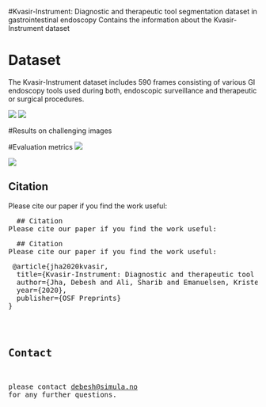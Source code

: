 #Kvasir-Instrument: Diagnostic and therapeutic tool segmentation dataset in gastrointestinal endoscopy
Contains the information about the Kvasir-Instrument dataset



# Dataset

The Kvasir-Instrument dataset includes 590 frames consisting of various GI endoscopy tools used during both, endoscopic surveillance and therapeutic or surgical procedures. 

<img src="datasetsample.png">
<img src="datadistribution.png">


#Results on challenging images

#Evaluation metrics
<img src="datasetsample.png">

<img src="datasetsample.png">

## Citation
Please cite our paper if you find the work useful: 
<pre>
  ## Citation
Please cite our paper if you find the work useful: 
<pre>
  ## Citation
Please cite our paper if you find the work useful: 
<pre>
 @article{jha2020kvasir,
  title={Kvasir-Instrument: Diagnostic and therapeutic tool segmentation dataset in gastrointestinal endoscopy},
  author={Jha, Debesh and Ali, Sharib and Emanuelsen, Krister and Hicks, Steven and Thambawita, Vajira and Garcia-Ceja, Enrique and Riegler, Michael and de Lange, Thomas and Schmidt, Peter T and Johansen, H{\aa}vard and others},
  year={2020},
  publisher={OSF Preprints}
}
</pre>


## Contact
please contact debesh@simula.no for any further questions. 
